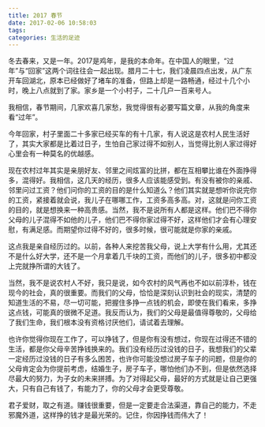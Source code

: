 ```yaml
---
title: 2017 春节
date: 2017-02-06 10:58:03
tags:
categories: 生活的足迹
---
```


冬去春来，又是一年。2017是鸡年，是我的本命年。在中国人的眼里，“过年”与“回家”这两个词往往会一起出现。腊月二十七，我们凌晨四点出发，从广东开车回湖北，原本已经做好了堵车的准备，但路上却是一路畅通，经过十几个小时，晚上八点就到了家。家乡是一个小村子，二十几户一百来号人。

我相信，春节期间，几家欢喜几家愁，我觉得很有必要写篇文章，从我的角度来看“过年”。

今年回家，村子里面二十多家已经买车的有十几家，有人说这是农村人民生活好了，其实大家都是比着过日子，生怕自己家过得不如别人，当觉得比别人家过得好心里会有一种莫名的优越感。

现在农村过年其实是亲朋好友、邻里之间炫富的比拼，都在互相攀比谁在外面挣得多，混得好。我相信，这几天的经历，很多人应该能感受到。有没有被你的亲戚、邻里问过工资？他们问你的工资的目的是什么知道么？他们其实就是想听你说完你的工资，紧接着就会说，我儿子在哪哪工作，工资多高多高。对，这就是问你工资的目的，就是想换来一种高贵感。当然，我不是说所有人都是这样。他们巴不得你父母的儿子混得不如他的儿子，他们巴不得你家过得不好，这样他们才会有心理安慰，有满足感。而期望你过得不好的，很多时候，很可能就是你家的亲戚。

这点我是亲自经历过的。以前，各种人来挖苦我父母，说上大学有什么用，尤其还不是什么好大学，还不是一个月拿着几千块的工资，而他们的儿子，很多初中都没上完就挣所谓的大钱了。

当然，我不是说农村人不好，我只是说，如今农村的风气再也不如以前淳朴，钱在现今的社会，真的很重要。而我们的父母，恰恰是深刻认识到社会的现实，清楚的知道生活的不易，尽一切可能，把握住多挣一点钱的机会，即使在我们看来，多挣这点钱，可能真的很微不足道。我反而认为，我们的父母是最值得尊敬的，父母给了我们生命，我们根本没有资格讨厌他们，请试着去理解。

也许你觉得你现在工作了，可以挣钱了，但是你有没有想过，你现在过得还不错的生活，都是你父母辛苦挣钱换来的。我们没有经历过没钱的日子，我想我们的父辈一定经历过没钱的日子有多么困苦，也许你可能没想过房子车子的问题，但是你的父母肯定会为你提前考虑，结婚生子，房子车子，哪怕他们办不到，但是依然选择尽最大的努力，为子女的未来拼搏。为了对得起父母，最好的方式就是让自己更强大，只有自己有钱了，有能力了，你的父母才会更受尊敬。

君子爱财，取之有道。赚钱很重要，但是一定要走合法渠道，靠自己的能力，不走邪魔外道，这样挣的钱才是最光荣的。记住，你因挣钱而伟大了！
